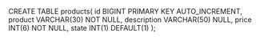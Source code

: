 CREATE TABLE products(
    id BIGINT PRIMARY KEY AUTO_INCREMENT,
    product VARCHAR(30) NOT NULL,
    description VARCHAR(50) NULL,
    price INT(6) NOT NULL,
    state INT(1) DEFAULT(1)
    );